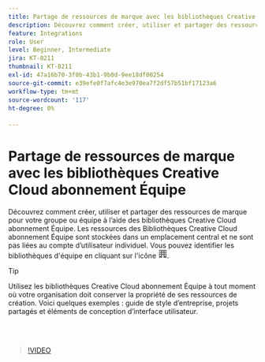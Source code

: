 ```yaml
---
title: Partage de ressources de marque avec les bibliothèques Creative Cloud abonnement Équipe
description: Découvrez comment créer, utiliser et partager des ressources de marque pour votre groupe ou équipe à l’aide des bibliothèques Creative Cloud abonnement Équipe
feature: Integrations
role: User
level: Beginner, Intermediate
jira: KT-8211
thumbnail: KT-8211
exl-id: 47a16b70-3f0b-43b1-9b0d-9ee18df00254
source-git-commit: e39efe0f7afc4e3e970ea7f2df57b51bf17123a6
workflow-type: tm+mt
source-wordcount: '117'
ht-degree: 0%

---
```


# Partage de ressources de marque avec les bibliothèques Creative Cloud abonnement Équipe

Découvrez comment créer, utiliser et partager des ressources de marque pour votre groupe ou équipe à l’aide des bibliothèques Creative Cloud abonnement Équipe. Les ressources des Bibliothèques Creative Cloud abonnement Équipe sont stockées dans un emplacement central et ne sont pas liées au compte d’utilisateur individuel. Vous pouvez identifier les bibliothèques d&#39;équipe en cliquant sur l&#39;icône ![créer une image](assets/Smock_Building_18_N.png).

>[!TIP]
>
>Utilisez les bibliothèques Creative Cloud abonnement Équipe à tout moment où votre organisation doit conserver la propriété de ses ressources de création. Voici quelques exemples : guide de style d’entreprise, projets partagés et éléments de conception d’interface utilisateur.

<br> 

>[!VIDEO](https://video.tv.adobe.com/v/335333?hidetitle=true)
